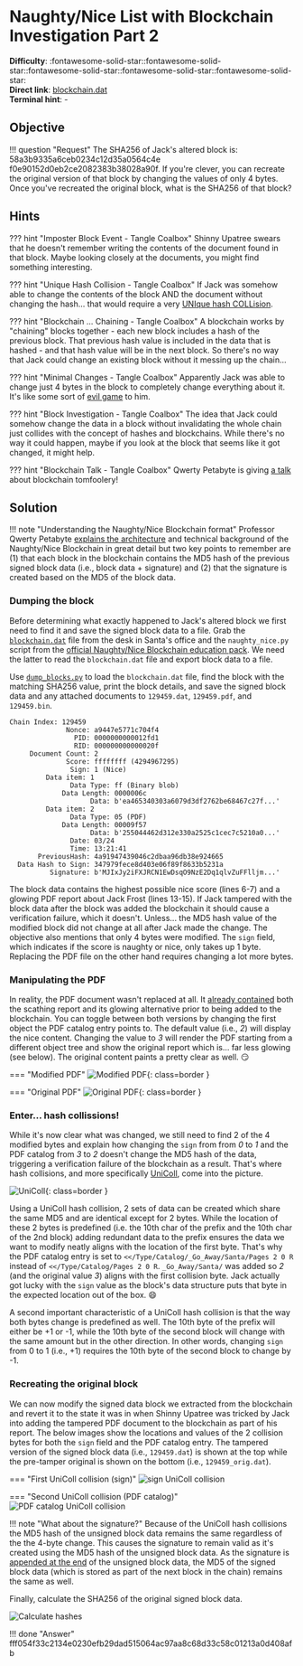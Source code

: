 # Naughty/Nice List with Blockchain Investigation Part 2

**Difficulty**: :fontawesome-solid-star::fontawesome-solid-star::fontawesome-solid-star::fontawesome-solid-star::fontawesome-solid-star:<br/>
**Direct link**: [blockchain.dat](../artifacts/objectives/o11a/blockchain.dat)<br/>
**Terminal hint**: -


## Objective

!!! question "Request"
    The SHA256 of Jack's altered block is: 58a3b9335a6ceb0234c12d35a0564c4e f0e90152d0eb2ce2082383b38028a90f. If you're clever, you can recreate the original version of that block by changing the values of only 4 bytes. Once you've recreated the original block, what is the SHA256 of that block?


## Hints

??? hint "Imposter Block Event - Tangle Coalbox"
    Shinny Upatree swears that he doesn't remember writing the contents of the document found in that block. Maybe looking closely at the documents, you might find something interesting.

??? hint "Unique Hash Collision - Tangle Coalbox"
    If Jack was somehow able to change the contents of the block AND the document without changing the hash... that would require a very [UNIque hash COLLision](https://github.com/cr-marcstevens/hashclash).

??? hint "Blockchain ... Chaining - Tangle Coalbox"
    A blockchain works by "chaining" blocks together - each new block includes a hash of the previous block. That previous hash value is included in the data that is hashed - and that hash value will be in the next block. So there's no way that Jack could change an existing block without it messing up the chain...

??? hint "Minimal Changes - Tangle Coalbox"
    Apparently Jack was able to change just 4 bytes in the block to completely change everything about it. It's like some sort of [evil game](https://speakerdeck.com/ange/colltris) to him.

??? hint "Block Investigation - Tangle Coalbox"
    The idea that Jack could somehow change the data in a block without invalidating the whole chain just collides with the concept of hashes and blockchains. While there's no way it could happen, maybe if you look at the block that seems like it got changed, it might help.

??? hint "Blockchain Talk - Tangle Coalbox"
    Qwerty Petabyte is giving [a talk](https://www.youtube.com/watch?v=7rLMl88p-ec) about blockchain tomfoolery!


## Solution

!!! note "Understanding the Naughty/Nice Blockchain format"
    Professor Qwerty Petabyte [explains the architecture](https://www.youtube.com/watch?v=7rLMl88p-ec) and technical background of the Naughty/Nice Blockchain in great detail but two key points to remember are (1) that each block in the blockchain contains the MD5 hash of the previous signed block data (i.e., block data + signature) and (2) that the signature is created based on the MD5 of the block data.

    
### Dumping the block

Before determining what exactly happened to Jack's altered block we first need to find it and save the signed block data to a file. Grab the [`blockchain.dat`](https://download.holidayhackchallenge.com/2020/blockchain.dat) file from the desk in Santa's office and the `naughty_nice.py` script from the [official Naughty/Nice Blockchain education pack](https://download.holidayhackchallenge.com/2020/OfficialNaughtyNiceBlockchainEducationPack.zip). We need the latter to read the `blockchain.dat` file and export block data to a file.

Use [`dump_blocks.py`](../tools/objectives/o11b/dump_block.py) to load the `blockchain.dat` file, find the block with the matching SHA256 value, print the block details, and save the signed block data and any attached documents to `129459.dat`, `129459.pdf`, and `129459.bin`.

```text linenums="1" hl_lines="6-7 13-15"
Chain Index: 129459
              Nonce: a9447e5771c704f4
                PID: 0000000000012fd1
                RID: 000000000000020f
     Document Count: 2
              Score: ffffffff (4294967295)
               Sign: 1 (Nice)
         Data item: 1
               Data Type: ff (Binary blob)
             Data Length: 0000006c
                    Data: b'ea465340303a6079d3df2762be68467c27f...'
         Data item: 2
               Data Type: 05 (PDF)
             Data Length: 00009f57
                    Data: b'255044462d312e330a2525c1cec7c5210a0...'
               Date: 03/24
               Time: 13:21:41
       PreviousHash: 4a91947439046c2dbaa96db38e924665
  Data Hash to Sign: 347979fece8d403e06f89f8633b5231a
          Signature: b'MJIxJy2iFXJRCN1EwDsqO9NzE2Dq1qlvZuFFlljm...'
```

The block data contains the highest possible nice score (lines 6-7) and a glowing PDF report about Jack Frost (lines 13-15). If Jack tampered with the block data after the block was added the blockchain it should cause a verification failure, which it doesn't. Unless... the MD5 hash value of the modified block did not change at all after Jack made the change. The objective also mentions that only 4 bytes were modified. The `sign` field, which indicates if the score is naughty or nice, only takes up 1 byte. Replacing the PDF file on the other hand requires changing a lot more bytes.


### Manipulating the PDF

In reality, the PDF document wasn't replaced at all. It [already contained](https://github.com/corkami/collisions#pdf) both the scathing report and its glowing alternative prior to being added to the blockchain. You can toggle between both versions by changing the first object the PDF catalog entry points to. The default value (i.e., *2*) will display the nice content. Changing the value to *3* will render the PDF starting from a different object tree and show the original report which is... far less glowing (see below). The original content paints a pretty clear as well. :smirk:

=== "Modified PDF"
    ![Modified PDF](../img/objectives/o11b/pdf_modified.png){: class=border }

=== "Original PDF"
    ![Original PDF](../img/objectives/o11b/pdf_original.png){: class=border }


### Enter... hash collissions!

While it's now clear what was changed, we still need to find 2 of the 4 modified bytes and explain how changing the `sign` from from *0* to *1* and the PDF catalog from *3* to *2* doesn't change the MD5 hash of the data, triggering a verification failure of the blockchain as a result. That's where hash collisions, and more specifically [UniColl](https://speakerdeck.com/ange/colltris?slide=101), come into the picture.

![UniColl](../img/objectives/o11b/unicoll_slide.png){: class=border }

Using a UniColl hash collision, 2 sets of data can be created which share the same MD5 and are identical except for 2 bytes. While the location of these 2 bytes is predefined (i.e. the 10th char of the prefix and the 10th char of the 2nd block) adding redundant data to the prefix ensures the data we want to modify neatly aligns with the location of the first byte. That's why the PDF catalog entry is set to `<</Type/Catalog/_Go_Away/Santa/Pages 2 0 R` instead of `<</Type/Catalog/Pages 2 0 R`. `_Go_Away/Santa/` was added so *2* (and the original value *3*) aligns with the first collision byte. Jack actually got lucky with the `sign` value as the block's data structure puts that byte in the expected location out of the box. :smile:

A second important characteristic of a UniColl hash collision is that the way both bytes change is predefined as well. The 10th byte of the prefix will either be +1 or -1, while the 10th byte of the second block will change with the same amount but in the other direction. In other words, changing `sign` from 0 to 1 (i.e., +1) requires the 10th byte of the second block to change by -1.


### Recreating the original block

We can now modify the signed data block we extracted from the blockchain and revert it to the state it was in when Shinny Upatree was tricked by Jack into adding the tampered PDF document to the blockchain as part of his report. The below images show the locations and values of the 2 collision bytes for both the `sign` field and the PDF catalog entry. The tampered version of the signed block data (i.e., `129459.dat`) is shown at the top while the pre-tamper original is shown on the bottom (i.e., `129459_orig.dat`).

=== "First UniColl collision (sign)"
    ![sign UniColl collision](../img/objectives/o11b/unicoll_sign.png)

=== "Second UniColl collision (PDF catalog)"
    ![PDF catalog UniColl collision](../img/objectives/o11b/unicoll_pdf.png)

!!! note "What about the signature?"
    Because of the UniColl hash collisions the MD5 hash of the unsigned block data remains the same regardless of the the 4-byte change. This causes the signature to remain valid as it's created using the MD5 hash of the unsigned block data. As the signature is [appended at the end](https://speakerdeck.com/ange/colltris?slide=79) of the unsigned block data, the MD5 of the signed block data (which is stored as part of the next block in the chain) remains the same as well.

Finally, calculate the SHA256 of the original signed block data.

![Calculate hashes](../img/objectives/o11b/hashes.png)

!!! done "Answer"
    fff054f33c2134e0230efb29dad515064ac97aa8c68d33c58c01213a0d408afb
